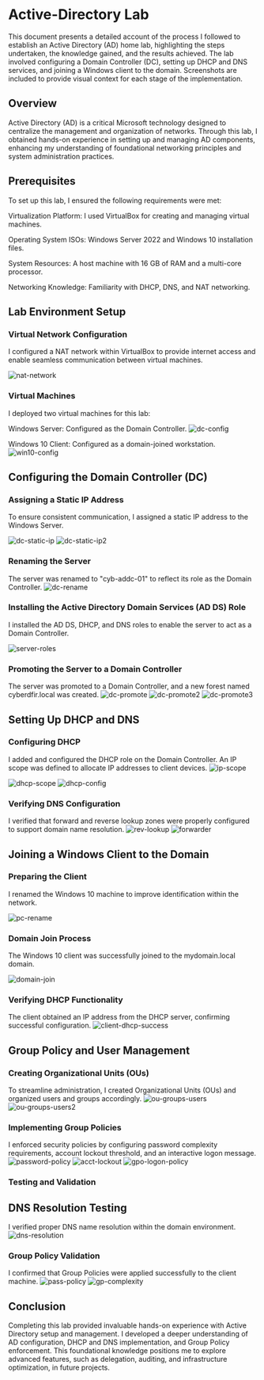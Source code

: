 # Active-Directory Lab

This document presents a detailed account of the process I followed to establish an Active Directory (AD) home lab, highlighting the steps undertaken, the knowledge gained, and the results achieved. The lab involved configuring a Domain Controller (DC), setting up DHCP and DNS services, and joining a Windows client to the domain. Screenshots are included to provide visual context for each stage of the implementation.


## Overview

Active Directory (AD) is a critical Microsoft technology designed to centralize the management and organization of networks. Through this lab, I obtained hands-on experience in setting up and managing AD components, enhancing my understanding of foundational networking principles and system administration practices.


## Prerequisites

To set up this lab, I ensured the following requirements were met:

Virtualization Platform: I used VirtualBox for creating and managing virtual machines.

Operating System ISOs: Windows Server 2022 and Windows 10 installation files.

System Resources: A host machine with 16 GB of RAM and a multi-core processor.

Networking Knowledge: Familiarity with DHCP, DNS, and NAT networking.


## Lab Environment Setup


### Virtual Network Configuration

I configured a NAT network within VirtualBox to provide internet access and enable seamless communication between virtual machines.

![nat-network](https://github.com/user-attachments/assets/429bf09d-76fb-42f3-89b3-e5520882761a)

### Virtual Machines

I deployed two virtual machines for this lab:

Windows Server: Configured as the Domain Controller.
![dc-config](https://github.com/user-attachments/assets/681e4389-effb-406e-bb29-ca68d1003b35)

Windows 10 Client: Configured as a domain-joined workstation.
![win10-config](https://github.com/user-attachments/assets/c150797a-815b-459f-b572-f44cb72c35bf)

## Configuring the Domain Controller (DC)

### Assigning a Static IP Address

To ensure consistent communication, I assigned a static IP address to the Windows Server.

![dc-static-ip](https://github.com/user-attachments/assets/3a3541aa-6bf4-4ff4-a744-9ab12bad676d)
![dc-static-ip2](https://github.com/user-attachments/assets/2ba5b2b0-763c-4c46-a1dd-62de5c57b34e)

### Renaming the Server

The server was renamed to "cyb-addc-01" to reflect its role as the Domain Controller.
![dc-rename](https://github.com/user-attachments/assets/57e849ae-8695-48a8-bba5-b9a97f6064eb)


### Installing the Active Directory Domain Services (AD DS) Role

I installed the AD DS, DHCP, and DNS roles to enable the server to act as a Domain Controller.

![server-roles](https://github.com/user-attachments/assets/7d8be174-da96-4a0a-b1ac-695d0807fb11)


### Promoting the Server to a Domain Controller

The server was promoted to a Domain Controller, and a new forest named cyberdfir.local was created.
![dc-promote](https://github.com/user-attachments/assets/dc9084f0-6fa5-49dd-b50f-043f8e3f0e6f)
![dc-promote2](https://github.com/user-attachments/assets/299b5ec5-7927-4898-bb08-5a980dc3667d)
![dc-promote3](https://github.com/user-attachments/assets/09c61d54-149e-48ab-ab62-41752291bafe)



## Setting Up DHCP and DNS


### Configuring DHCP

I added and configured the DHCP role on the Domain Controller. An IP scope was defined to allocate IP addresses to client devices.
![ip-scope](https://github.com/user-attachments/assets/524fbd31-adaa-4844-8f73-2531e44e2ef0)

![dhcp-scope](https://github.com/user-attachments/assets/fa1fab8e-5746-4ff7-bc23-cf94c1223760)
![dhcp-config](https://github.com/user-attachments/assets/5966a40b-1d7e-4ee2-b26f-0680ec5c5ce6)


### Verifying DNS Configuration

I verified that forward and reverse lookup zones were properly configured to support domain name resolution.
![rev-lookup](https://github.com/user-attachments/assets/e7a5e32a-9e30-4b4c-99d9-3babc483db32)
![forwarder](https://github.com/user-attachments/assets/41d5791d-7fcb-47fb-be1d-94050b33cfef)


## Joining a Windows Client to the Domain


### Preparing the Client

I renamed the Windows 10 machine to improve identification within the network.

![pc-rename](https://github.com/user-attachments/assets/f3a965ca-0947-4486-a981-68c79cc78eaa)


### Domain Join Process

The Windows 10 client was successfully joined to the mydomain.local domain.

![domain-join](https://github.com/user-attachments/assets/f0b91aeb-c075-47f5-ab75-8928ed2c3064)


### Verifying DHCP Functionality

The client obtained an IP address from the DHCP server, confirming successful configuration.
![client-dhcp-success](https://github.com/user-attachments/assets/a639b6a7-1092-4a7b-945b-8f098e754e90)


## Group Policy and User Management


### Creating Organizational Units (OUs)

To streamline administration, I created Organizational Units (OUs) and organized users and groups accordingly.
![ou-groups-users](https://github.com/user-attachments/assets/7def6f29-a6e9-4ea2-a2e6-62a753953f6b)
![ou-groups-users2](https://github.com/user-attachments/assets/ff27cf51-c491-48f3-b9a6-f2eefa1639f7)


### Implementing Group Policies

I enforced security policies by configuring password complexity requirements, account lockout threshold, and an interactive logon message.
![password-policy](https://github.com/user-attachments/assets/750db259-108e-45cb-9622-7b545fc117e7)
![acct-lockout](https://github.com/user-attachments/assets/4c0e39ce-0d5b-4103-9f9f-b66fab0514ca)
![gpo-logon-policy](https://github.com/user-attachments/assets/60f5a7e3-c044-4e8b-913f-e3dab5d1a4f3)



### Testing and Validation


## DNS Resolution Testing

I verified proper DNS name resolution within the domain environment.
![dns-resolution](https://github.com/user-attachments/assets/dfac1da4-4700-411b-ba52-ec8c5cad03df)


### Group Policy Validation

I confirmed that Group Policies were applied successfully to the client machine.
![pass-policy](https://github.com/user-attachments/assets/4e0a31a0-e6c0-4aba-b646-fd4d3fad0098)
![gp-complexity](https://github.com/user-attachments/assets/f6fcc629-3536-45a4-9d57-7a621ca3dc3a)


## Conclusion

Completing this lab provided invaluable hands-on experience with Active Directory setup and management. I developed a deeper understanding of AD configuration, DHCP and DNS implementation, and Group Policy enforcement. This foundational knowledge positions me to explore advanced features, such as delegation, auditing, and infrastructure optimization, in future projects.

